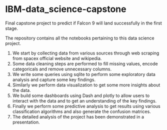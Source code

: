 # IBM-data_science-capstone
Final capstone project to predict if Falcon 9 will land successfully in the first stage.

The repository contains all the notebooks pertaining to this data science project.
1. We start by collecting data from various sources through web scraping from spacex official website and wikipedia.
2. Some data cleaning steps are performed to fill missing values, encode categoricals and remove unnecessary columns.
3. We write some queries using sqlite to perform some exploratory data analysis and capture some key findings.
4. Similarly we perform data visualization to get some more insights about the data.
5. We build some dashboards using Dash and plotly to allow users to interact with the data and to get an understanding of the key findings.
6. Finally we perform some predictive analysis to get results using various classification algorithms and also generate the confusion matrices.
7. The detailed analysis of the project has been demonstrated in a presentation.

